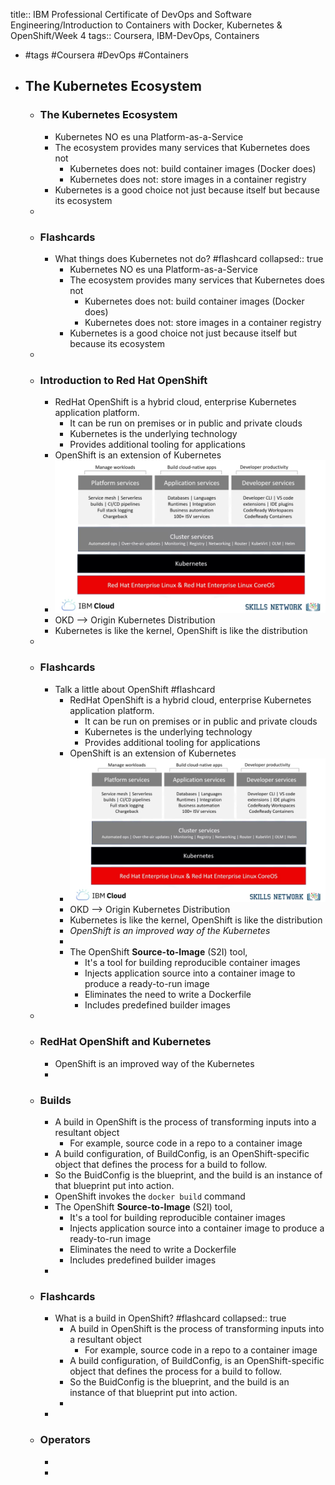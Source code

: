 title:: IBM Professional Certificate of DevOps and Software Engineering/Introduction to Containers with Docker, Kubernetes & OpenShift/Week 4
tags:: Coursera, IBM-DevOps, Containers

- #tags #Coursera #DevOps #Containers
- ## The Kubernetes Ecosystem
	- ### The Kubernetes Ecosystem
		- Kubernetes NO es una Platform-as-a-Service
		- The ecosystem provides many services that Kubernetes does not
			- Kubernetes does not: build container images (Docker does)
			- Kubernetes does not: store images in a container registry
		- Kubernetes is a good choice not just because itself but because its ecosystem
	-
	- ### Flashcards
		- What things does Kubernetes not do? #flashcard
		  collapsed:: true
			- Kubernetes NO es una Platform-as-a-Service
			- The ecosystem provides many services that Kubernetes does not
				- Kubernetes does not: build container images (Docker does)
				- Kubernetes does not: store images in a container registry
			- Kubernetes is a good choice not just because itself but because its ecosystem
	-
	- ### Introduction to Red Hat OpenShift
		- RedHat OpenShift is a hybrid cloud, enterprise Kubernetes application platform.
			- It can be run on premises or in public and private clouds
			- Kubernetes is the underlying technology
			- Provides additional tooling for applications
		- OpenShift is an extension of Kubernetes
		- ![image.png](../assets/image_1663319734852_0.png)
		- OKD --> Origin Kubernetes Distribution
		- Kubernetes is like the kernel, OpenShift is like the distribution
	-
	- ### Flashcards
		- Talk a little about OpenShift #flashcard
			- RedHat OpenShift is a hybrid cloud, enterprise Kubernetes application platform.
				- It can be run on premises or in public and private clouds
				- Kubernetes is the underlying technology
				- Provides additional tooling for applications
			- OpenShift is an extension of Kubernetes
			- ![image.png](../assets/image_1663319734852_0.png)
			- OKD --> Origin Kubernetes Distribution
			- Kubernetes is like the kernel, OpenShift is like the distribution
			- *OpenShift is an improved way of the Kubernetes*
			-
			- The OpenShift **Source-to-Image** (S2I) tool,
				- It's a tool for building reproducible container images
				- Injects application source into a container image to produce a ready-to-run image
				- Eliminates the need to write a Dockerfile
				- Includes predefined builder images
	-
	- ### RedHat OpenShift and Kubernetes
		- OpenShift is an improved way of the Kubernetes
		-
	- ### Builds
		- A build in OpenShift is the process of transforming inputs into a resultant object
			- For example, source code in a repo to a container image
		- A build configuration, of BuildConfig, is an OpenShift-specific object that defines the process for a build to follow.
		- So the BuidConfig is the blueprint, and the build is an instance of that blueprint put into action.
		- OpenShift invokes the `docker build` command
		- The OpenShift **Source-to-Image** (S2I) tool,
			- It's a tool for building reproducible container images
			- Injects application source into a container image to produce a ready-to-run image
			- Eliminates the need to write a Dockerfile
			- Includes predefined builder images
		-
	- ### Flashcards
		- What is a build in OpenShift? #flashcard
		  collapsed:: true
			- A build in OpenShift is the process of transforming inputs into a resultant object
				- For example, source code in a repo to a container image
			- A build configuration, of BuildConfig, is an OpenShift-specific object that defines the process for a build to follow.
			- So the BuidConfig is the blueprint, and the build is an instance of that blueprint put into action.
			-
		-
	- ### Operators
		-
		-